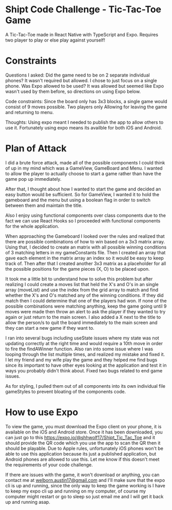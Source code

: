 # Shipt Code Challenge - Tic-Tac-Toe Game

A Tic-Tac-Toe made in React Native with TypeScript and Expo. Requires two player to play or else play against yourself!

# Constraints

Questions I asked:
Did the game need to be on 2 separate individual phones? It wasn't required but allowed. I chose to just focus on a single phone.
Was Expo allowed to be used? It was allowed but seemed like Expo wasn't used by them before, so directions on using Expo below.

Code constraints:
Since the board only has 3x3 blocks, a single game would consist of 9 moves possible.
Two players only
Allowing for leaving the game and returning to menu.

Thoughts:
Using expo meant I needed to publish the app to allow others to use it.
Fortunately using expo means its availble for both iOS and Android.

# Plan of Attack

I did a brute force attack, made all of the possible components I could think of up in my mind which was a GameView, GameBoard and Menu.
I wanted to allow the player to actually choose to start a game rather than have the game pop up immediately.

After that, I thought about how I wanted to start the game and decided an easy button would be sufficient.
So for GameView, I wanted it to hold the gameboard and the menu but using a boolean flag in order to switch between them and maintain the title.

Also I enjoy using functional components over class components due to the fact we can use React Hooks so I proceeded with functional components for the whole application.

When approaching the Gameboard I looked over the rules and realized that there are possible combinations of how to win based on a 3x3 matrix array.
Using that, I decided to create an matrix with all possible winning conditions of 3 matching letters in my gameConstants file. Then I created an array that gave each element in the matrix array an index so it would be easy to keep track of. Then after that I created another 3x3 matrix as a placeholder for all the possible positions for the game pieces (X, O) to be placed upon.

It took me a little bit to understand how to solve this problem but after realizing I could create a moves list that held the X's and O's in an single array (moveList) and use the index from the grid array to match and find whether the X's and O's matched any of the winning conditions. If they did match then I could determine that one of the players had won. If none of the possible combinations were matching anything, keep the game going until 9 moves were made then throw an alert to ask the player if they wanted to try again or just return to the main screen. I also added a X next to the title to allow the person/s to quit the board immediately to the main screen and they can start a new game if they want to.

I ran into several bugs including useState issues where my state was not updating correctly at the right time and would require a 10th move in order to fire the findAWinner function. Also ran into some issue where I was looping through the list multiple times, and realized my mistake and fixed it. I let my friend and my wife play the game and they helped me find bugs since its important to have other eyes looking at the application and test it in ways you probably didn't think about. Fixed two bugs related to end game issues.

As for styling, I pulled them out of all components into its own individual file gameStyles to prevent bloating of the components code.

# How to use Expo

To view the game, you must download the Expo client on your phone, it is available on the iOS and Android store.
Once it has been downloaded, you can just go to this https://expo.io/@shhwolf17/Shipt_Tic_Tac_Toe and it should provide the QR code which you use the app to scan the QR then it should be playable. Due to Apple rules, unfortunately iOS phones won't be able to use this application because its just a published application, but Android phones are allowed to use this. Let me know if this doesn't meet the requirements of your code challenge.

If there are issues with the game, it won't download or anything, you can contact me at welborn.austin17@gmail.com and I'll make sure that the expo cli is up and running, since the only way to keep the game working is I have to keep my expo cli up and running on my computer, of course my computer might restart or go to sleep so just email me and I will get it back up and running asap.
